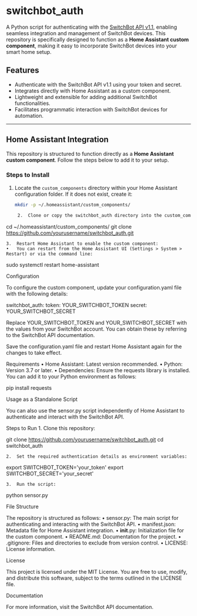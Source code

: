 # switchbot_auth

A Python script for authenticating with the [SwitchBot API v1.1](https://github.com/OpenWonderLabs/SwitchBotAPI), enabling seamless integration and management of SwitchBot devices. This repository is specifically designed to function as a **Home Assistant custom component**, making it easy to incorporate SwitchBot devices into your smart home setup.

## Features
- Authenticate with the SwitchBot API v1.1 using your token and secret.
- Integrates directly with Home Assistant as a custom component.
- Lightweight and extensible for adding additional SwitchBot functionalities.
- Facilitates programmatic interaction with SwitchBot devices for automation.

---

## Home Assistant Integration
This repository is structured to function directly as a **Home Assistant custom component**. Follow the steps below to add it to your setup.

### Steps to Install
1. Locate the `custom_components` directory within your Home Assistant configuration folder. If it does not exist, create it:
   ```bash
   mkdir -p ~/.homeassistant/custom_components/

	2.	Clone or copy the switchbot_auth directory into the custom_components folder:

cd ~/.homeassistant/custom_components/
git clone https://github.com/yourusername/switchbot_auth.git


	3.	Restart Home Assistant to enable the custom component:
	•	You can restart from the Home Assistant UI (Settings > System > Restart) or via the command line:

sudo systemctl restart home-assistant

Configuration

To configure the custom component, update your configuration.yaml file with the following details:

switchbot_auth:
  token: YOUR_SWITCHBOT_TOKEN
  secret: YOUR_SWITCHBOT_SECRET

Replace YOUR_SWITCHBOT_TOKEN and YOUR_SWITCHBOT_SECRET with the values from your SwitchBot account. You can obtain these by referring to the SwitchBot API documentation.

Save the configuration.yaml file and restart Home Assistant again for the changes to take effect.

Requirements
	•	Home Assistant: Latest version recommended.
	•	Python: Version 3.7 or later.
	•	Dependencies: Ensure the requests library is installed. You can add it to your Python environment as follows:

pip install requests

Usage as a Standalone Script

You can also use the sensor.py script independently of Home Assistant to authenticate and interact with the SwitchBot API.

Steps to Run
	1.	Clone this repository:

git clone https://github.com/yourusername/switchbot_auth.git
cd switchbot_auth


	2.	Set the required authentication details as environment variables:

export SWITCHBOT_TOKEN='your_token'
export SWITCHBOT_SECRET='your_secret'


	3.	Run the script:

python sensor.py

File Structure

The repository is structured as follows:
	•	sensor.py: The main script for authenticating and interacting with the SwitchBot API.
	•	manifest.json: Metadata file for Home Assistant integration.
	•	__init__.py: Initialization file for the custom component.
	•	README.md: Documentation for the project.
	•	.gitignore: Files and directories to exclude from version control.
	•	LICENSE: License information.

License

This project is licensed under the MIT License. You are free to use, modify, and distribute this software, subject to the terms outlined in the LICENSE file.

Documentation

For more information, visit the SwitchBot API documentation.
